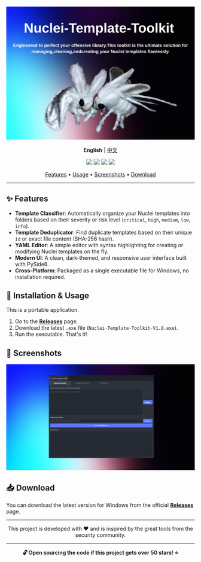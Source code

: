 <p align="center">
  <img src="img/en.png" alt="Nuclei Template Toolkit - Image">
</p>

<p align="center">
  <strong>English</strong> | <a href="README-zh.md">中文</a>
</p>

<p align="center">
<a href="https://github.com/opium-00pium/Nuclei-Template-Toolkit/releases/latest"><img src="https://img.shields.io/github/v/release/opium-00pium/Nuclei-Template-Toolkit?color=blue&label=latest%20version&logo=github"></a>
<a href="https://github.com/opium-00pium/Nuclei-Template-Toolkit/issues"><img src="https://img.shields.io/badge/contributions-welcome-brightgreen.svg?style=flat"></a>
<a href="https://www.python.org/"><img src="https://img.shields.io/badge/Python-3.9+-blue.svg?logo=python"></a>
<a href="https://doc.qt.io/qtforpython/"><img src="https://img.shields.io/badge/Qt%20for%20Python-PySide6-green.svg?logo=qt"></a>
</p>

<p align="center">
  <a href="#-features">Features</a> •
  <a href="#-installation--usage">Usage</a> •
  <a href="#-screenshots">Screenshots</a> •
  <a href="#-download">Download</a>
</p>

---

## ✨ Features

-   **Template Classifier**: Automatically organize your Nuclei templates into folders based on their severity or risk level (`critical`, `high`, `medium`, `low`, `info`).
-   **Template Deduplicator**: Find duplicate templates based on their unique `id` or exact file content (SHA-256 hash).
-   **YAML Editor**: A simple editor with syntax highlighting for creating or modifying Nuclei templates on the fly.
-   **Modern UI**: A clean, dark-themed, and responsive user interface built with PySide6.
-   **Cross-Platform**: Packaged as a single executable file for Windows, no installation required.

## 🚀 Installation & Usage

 This is a portable application.

1.  Go to the [**Releases**](https://github.com/opium-00pium/Nuclei-Template-Toolkit/releases) page.
2.  Download the latest `.exe` file (`Nuclei-Template-Toolkit-V1.0.exe`).
3.  Run the executable. That's it!

## 📸 Screenshots

<!-- The screenshot path is also relative -->
![App Screenshot](img/screenshot-en.png)

## 📥 Download

You can download the latest version for Windows from the official **[Releases](https://github.com/opium-00pium/Nuclei-Template-Toolkit/releases)** page.

---

<div align="center">

This project is developed with ❤️ and is inspired by the great tools from the security community.

</div>

---
<div align="center">

**🔓 Open sourcing the code if this project gets over 50 stars! ⭐**

</div>